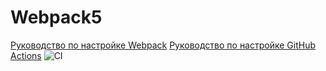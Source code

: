 # Webpack5

[Руководство по настройке Webpack](https://webpack.js.org/guides/)
[Руководство по настройке GitHub Actions](https://docs.github.com/en/actions/quickstart)
![CI](https://github.com/AleksandrFedorov035/ahj-dnd/action/workflows/web.yml/badge.svg)
